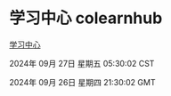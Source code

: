# 学习中心 colearnhub
[学习中心](http://219.139.198.207:56308/colearnhub/)

2024年 09月 27日 星期五 05:30:02 CST

2024年 09月 26日 星期四 21:30:02 GMT
